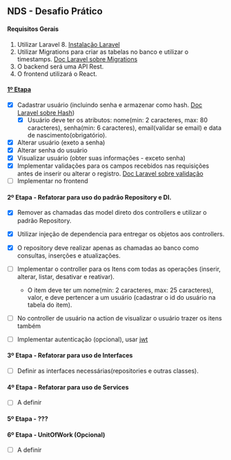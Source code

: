 ## NDS - Desafio Prático

#### Requisitos Gerais
1. Utilizar Laravel 8. [Instalação Laravel](https://laravel.com/docs/8.x/installation#installation-via-composer)
2. Utilizar Migrations para criar as tabelas no banco e utilizar o timestamps. [Doc Laravel sobre Migrations](https://laravel.com/docs/8.x/migrations#introduction)
3. O backend será uma API Rest.
4. O frontend utilizará o React.

#### [1º Etapa](https://github.com/IvanovAlmeida/nds_practice_challenge/tree/etapa_1)
- [X] Cadastrar usuário (incluindo senha e armazenar como hash. [Doc Laravel sobre Hash](https://laravel.com/docs/8.x/hashing))
    - [X] Usuário deve ter os atributos: nome(min: 2 caracteres, max: 80 caracteres), senha(min: 6 caracteres), email(validar se email) e data de nascimento(obrigatório).
- [X] Alterar usuário (exeto a senha)
- [X] Alterar senha do usuário
- [X] Visualizar usuário (obter suas informações - exceto senha)
- [X] Implementar validações para os campos recebidos nas requisições antes de inserir ou alterar o registro. [Doc Laravel sobre validação](https://laravel.com/docs/8.x/validation#quick-writing-the-validation-logic)
- [ ] Implementar no frontend

#### 2º Etapa - Refatorar para uso do padrão Repository e DI.
- [X] Remover as chamadas das model direto dos controllers e utilizar o padrão Repository.
- [X] Utilizar injeção de dependencia para entregar os objetos aos controllers.
- [X] O repository deve realizar apenas as chamadas ao banco como consultas, inserções e atualizações.   
- [ ] Implementar o controller para os Itens com todas as operações (inserir, alterar, listar, desativar e reativar).
    - O item deve ter um nome(min: 2 caracteres, max: 25 caracteres), valor, e deve pertencer a um usuário (cadastrar o id do usuário na tabela do item).
- [ ] No controller de usuário na action de visualizar o usuário trazer os itens também
- [ ] Implementar autenticação (opcional), usar [jwt](https://jwt-auth.readthedocs.io/en/develop/laravel-installation/)


#### 3º Etapa - Refatorar para uso de Interfaces
- [ ] Definir as interfaces necessárias(repositories e outras classes).

#### 4º Etapa - Refatorar para uso de Services
- [ ] A definir

#### 5º Etapa - ???

#### 6º Etapa - UnitOfWork (Opcional)
- [ ] A definir

